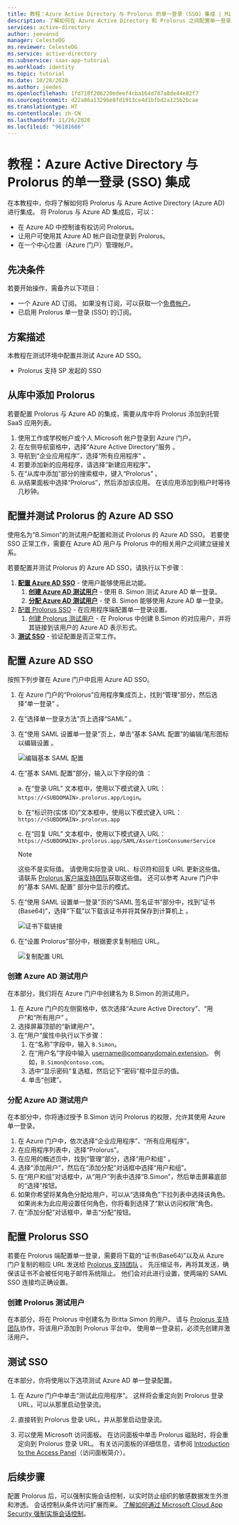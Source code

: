 ```yaml
---
title: 教程：Azure Active Directory 与 Prolorus 的单一登录 (SSO) 集成 | Microsoft Docs
description: 了解如何在 Azure Active Directory 和 Prolorus 之间配置单一登录。
services: active-directory
author: jeevansd
manager: CelesteDG
ms.reviewer: CelesteDG
ms.service: active-directory
ms.subservice: saas-app-tutorial
ms.workload: identity
ms.topic: tutorial
ms.date: 10/28/2020
ms.author: jeedes
ms.openlocfilehash: 1fd718f206220edeef4cba164d787a8de44e82f7
ms.sourcegitcommit: d22a86a1329be8fd1913ce4d1bfbd2a125b2bcae
ms.translationtype: HT
ms.contentlocale: zh-CN
ms.lasthandoff: 11/26/2020
ms.locfileid: "96181686"
---
```

# <a name="tutorial-azure-active-directory-single-sign-on-sso-integration-with-prolorus"></a>教程：Azure Active Directory 与 Prolorus 的单一登录 (SSO) 集成

在本教程中，你将了解如何将 Prolorus 与 Azure Active Directory (Azure AD) 进行集成。 将 Prolorus 与 Azure AD 集成后，可以：

* 在 Azure AD 中控制谁有权访问 Prolorus。
* 让用户可使用其 Azure AD 帐户自动登录到 Prolorus。
* 在一个中心位置（Azure 门户）管理帐户。

## <a name="prerequisites"></a>先决条件

若要开始操作，需备齐以下项目：

* 一个 Azure AD 订阅。 如果没有订阅，可以获取一个[免费帐户](https://azure.microsoft.com/free/)。
* 已启用 Prolorus 单一登录 (SSO) 的订阅。

## <a name="scenario-description"></a>方案描述

本教程在测试环境中配置并测试 Azure AD SSO。

* Prolorus 支持 SP 发起的 SSO

## <a name="adding-prolorus-from-the-gallery"></a>从库中添加 Prolorus

若要配置 Prolorus 与 Azure AD 的集成，需要从库中将 Prolorus 添加到托管 SaaS 应用列表。

1. 使用工作或学校帐户或个人 Microsoft 帐户登录到 Azure 门户。
1. 在左侧导航窗格中，选择“Azure Active Directory”服务  。
1. 导航到“企业应用程序”，选择“所有应用程序” 。
1. 若要添加新的应用程序，请选择“新建应用程序”。
1. 在“从库中添加”部分的搜索框中，键入“Prolorus” 。
1. 从结果面板中选择“Prolorus”，然后添加该应用。 在该应用添加到租户时等待几秒钟。


## <a name="configure-and-test-azure-ad-sso-for-prolorus"></a>配置并测试 Prolorus 的 Azure AD SSO

使用名为“B.Simon”的测试用户配置和测试 Prolorus 的 Azure AD SSO。 若要使 SSO 正常工作，需要在 Azure AD 用户与 Prolorus 中的相关用户之间建立链接关系。

若要配置并测试 Prolorus 的 Azure AD SSO，请执行以下步骤：

1. **[配置 Azure AD SSO](#configure-azure-ad-sso)** - 使用户能够使用此功能。
    1. **[创建 Azure AD 测试用户](#create-an-azure-ad-test-user)** - 使用 B. Simon 测试 Azure AD 单一登录。
    1. **[分配 Azure AD 测试用户](#assign-the-azure-ad-test-user)** - 使 B. Simon 能够使用 Azure AD 单一登录。
1. [配置 Prolorus SSO](#configure-prolorus-sso) - 在应用程序端配置单一登录设置。
    1. [创建 Prolorus 测试用户](#create-prolorus-test-user) - 在 Prolorus 中创建 B.Simon 的对应用户，并将其链接到该用户的 Azure AD 表示形式。
1. **[测试 SSO](#test-sso)** - 验证配置是否正常工作。

## <a name="configure-azure-ad-sso"></a>配置 Azure AD SSO

按照下列步骤在 Azure 门户中启用 Azure AD SSO。

1. 在 Azure 门户的“Prolorus”应用程序集成页上，找到“管理”部分，然后选择“单一登录”  。
1. 在“选择单一登录方法”页上选择“SAML” 。
1. 在“使用 SAML 设置单一登录”页上，单击“基本 SAML 配置”的编辑/笔形图标以编辑设置 。

   ![编辑基本 SAML 配置](common/edit-urls.png)

1. 在“基本 SAML 配置”部分，输入以下字段的值  ：

    a. 在“登录 URL”  文本框中，使用以下模式键入 URL：`https://<SUBDOMAIN>.prolorus.app/Login`。

    b. 在“标识符(实体 ID)”文本框中，使用以下模式键入 URL：`https://<SUBDOMAIN>.prolorus.app`

    c. 在“回复 URL”  文本框中，使用以下模式键入 URL：`https://<SUBDOMAIN>.prolorus.app/SAML/AssertionConsumerService`

    > [!NOTE]
    > 这些不是实际值。 请使用实际登录 URL、标识符和回复 URL 更新这些值。 请联系 [Prolorus 客户端支持团队](mailto:infrastructure@prolorus.com)获取这些值。 还可以参考 Azure 门户中的“基本 SAML 配置”  部分中显示的模式。

1. 在“使用 SAML 设置单一登录”页的“SAML 签名证书”部分中，找到“证书(Base64)”，选择“下载”以下载该证书并将其保存到计算机上   。

    ![证书下载链接](common/certificatebase64.png)

1. 在“设置 Prolorus”部分中，根据要求复制相应 URL。

    ![复制配置 URL](common/copy-configuration-urls.png)
### <a name="create-an-azure-ad-test-user"></a>创建 Azure AD 测试用户

在本部分，我们将在 Azure 门户中创建名为 B.Simon 的测试用户。

1. 在 Azure 门户的左侧窗格中，依次选择“Azure Active Directory”、“用户”和“所有用户”  。
1. 选择屏幕顶部的“新建用户”。
1. 在“用户”属性中执行以下步骤：
   1. 在“名称”字段中，输入 `B.Simon`。  
   1. 在“用户名”字段中输入 username@companydomain.extension。 例如，`B.Simon@contoso.com`。
   1. 选中“显示密码”复选框，然后记下“密码”框中显示的值。
   1. 单击“创建”。

### <a name="assign-the-azure-ad-test-user"></a>分配 Azure AD 测试用户

在本部分中，你将通过授予 B.Simon 访问 Prolorus 的权限，允许其使用 Azure 单一登录。

1. 在 Azure 门户中，依次选择“企业应用程序”、“所有应用程序”。 
1. 在应用程序列表中，选择“Prolorus”。
1. 在应用的概述页中，找到“管理”部分，选择“用户和组” 。
1. 选择“添加用户”，然后在“添加分配”对话框中选择“用户和组”。
1. 在“用户和组”对话框中，从“用户”列表中选择“B.Simon”，然后单击屏幕底部的“选择”按钮。
1. 如果你希望将某角色分配给用户，可以从“选择角色”下拉列表中选择该角色。 如果尚未为此应用设置任何角色，你将看到选择了“默认访问权限”角色。
1. 在“添加分配”对话框中，单击“分配”按钮。

## <a name="configure-prolorus-sso"></a>配置 Prolorus SSO

若要在 Prolorus 端配置单一登录，需要将下载的“证书(Base64)”以及从 Azure 门户复制的相应 URL 发送给 [Prolorus 支持团队](mailto:infrastructure@prolorus.com) 。 先压缩证书，再将其发送，确保该证书不会被任何电子邮件系统阻止。 他们会对此进行设置，使两端的 SAML SSO 连接均正确设置。

### <a name="create-prolorus-test-user"></a>创建 Prolorus 测试用户

在本部分，将在 Prolorus 中创建名为 Britta Simon 的用户。 请与 [Prolorus 支持团队](mailto:infrastructure@prolorus.com)协作，将该用户添加到 Prolorus 平台中。 使用单一登录前，必须先创建并激活用户。

## <a name="test-sso"></a>测试 SSO 

在本部分，你将使用以下选项测试 Azure AD 单一登录配置。 

1. 在 Azure 门户中单击“测试此应用程序”。 这样将会重定向到 Prolorus 登录 URL，可以从那里启动登录流。 

2. 直接转到 Prolorus 登录 URL，并从那里启动登录流。

3. 可以使用 Microsoft 访问面板。 在访问面板中单击 Prolorus 磁贴时，将会重定向到 Prolorus 登录 URL。 有关访问面板的详细信息，请参阅 [Introduction to the Access Panel](../user-help/my-apps-portal-end-user-access.md)（访问面板简介）。

## <a name="next-steps"></a>后续步骤

配置 Prolorus 后，可以强制实施会话控制，以实时防止组织的敏感数据发生外泄和渗透。 会话控制从条件访问扩展而来。 [了解如何通过 Microsoft Cloud App Security 强制实施会话控制](/cloud-app-security/proxy-deployment-any-app)。